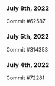 ### July 8th, 2022

Commit #62587

### July 5th, 2022

Commit #314353


### July 4th, 2022

Commit #72281
